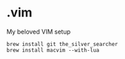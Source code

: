 # .vim

My beloved VIM setup

```shell
brew install git the_silver_searcher
brew install macvim --with-lua
```
